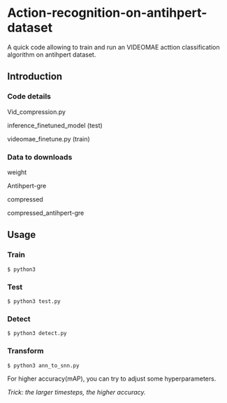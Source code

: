 # Action-recognition-on-antihpert-dataset
A quick code allowing to train and run an VIDEOMAE acttion classification algorithm on antihpert dataset.

## Introduction

### Code details

Vid_compression.py

inference_finetuned_model (test)

videomae_finetune.py (train)

### Data to downloads

weight

Antihpert-gre

compressed

compressed_antihpert-gre


## Usage

### Train
```
$ python3 
```
### Test
```
$ python3 test.py 
```
### Detect
```
$ python3 detect.py 
```
### Transform
```
$ python3 ann_to_snn.py
```
For higher accuracy(mAP), you can try to adjust some hyperparameters.

*Trick: the larger timesteps, the higher accuracy.*
